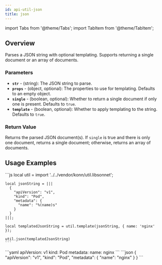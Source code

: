 ```yaml
---
id: api-util-json
title: json
---
```


import Tabs from '@theme/Tabs';
import TabItem from '@theme/TabItem';


## Overview
Parses a JSON string with optional templating. Supports returning a single document or an array of documents.

### Parameters
- **`str`** - (string): The JSON string to parse.
- **`props`** - (object, optional): The properties to use for templating. Defaults to an empty object.
- **`single`** - (boolean, optional): Whether to return a single document if only one is present. Defaults to `true`.
- **`template`** - (boolean, optional): Whether to apply templating to the string. Defaults to `true`.

### Return Value
Returns the parsed JSON document(s). If `single` is true and there is only one document, returns a single document; otherwise, returns an array of documents.

## Usage Examples


<Tabs>
  <TabItem value="jsonnet" label="Jsonnet" default>
    ```js
    local util = import '../../vendor/konn/util.libsonnet';

    local jsonString = |||
      {
        "apiVersion": "v1",
        "kind": "Pod",
        "metadata": {
          "name": "%(name)s"
        }
      }
    |||;

    local templatedJsonString = util.template(jsonString, { name: 'nginx' });

    util.json(templatedJsonString)
    ``` 
  </TabItem>
  <TabItem value="yaml" label="YAML Output">
    ```yaml
    apiVersion: v1
    kind: Pod
    metadata:
      name: nginx
    ```
  </TabItem>
  <TabItem value="json" label="JSON Output">
    ```json
    {
       "apiVersion": "v1",
       "kind": "Pod",
       "metadata": {
          "name": "nginx"
       }
    }
    ```
  </TabItem>
</Tabs>


